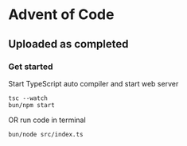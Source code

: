 # Advent of Code

## Uploaded as completed

### Get started

Start TypeScript auto compiler and start web server

```
tsc --watch
bun/npm start
```

OR run code in terminal

```
bun/node src/index.ts
```
